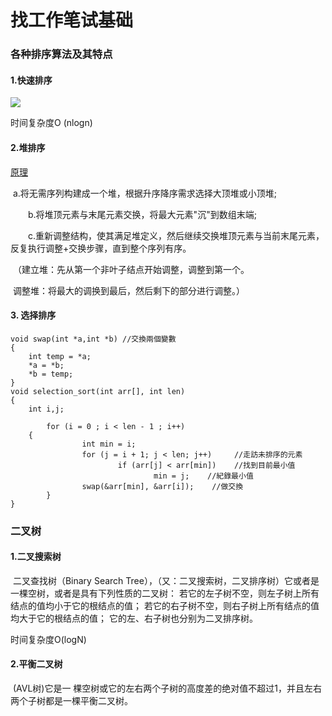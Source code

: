 # 找工作笔试基础

### 各种排序算法及其特点

#### 1.快速排序

![](http://s8.51cto.com/wyfs02/M02/19/FF/wKiom1MUSRPjUTOIAAC-kWvhNhc591.jpg)

时间复杂度O (nlogn)

#### 2.堆排序

[原理](https://www.cnblogs.com/chengxiao/p/6129630.html)

​		a.将无需序列构建成一个堆，根据升序降序需求选择大顶堆或小顶堆;

　　b.将堆顶元素与末尾元素交换，将最大元素"沉"到数组末端;

　　c.重新调整结构，使其满足堆定义，然后继续交换堆顶元素与当前末尾元素，反复执行调整+交换步骤，直到整个序列有序。

​		（建立堆：先从第一个非叶子结点开始调整，调整到第一个。

​			调整堆：将最大的调换到最后，然后剩下的部分进行调整。）

#### 3. 选择排序

```
void swap(int *a,int *b) //交換兩個變數
{
    int temp = *a;
    *a = *b;
    *b = temp;
}
void selection_sort(int arr[], int len)
{
    int i,j;

        for (i = 0 ; i < len - 1 ; i++)
    {
                int min = i;
                for (j = i + 1; j < len; j++)     //走訪未排序的元素
                        if (arr[j] < arr[min])    //找到目前最小值
                                min = j;    //紀錄最小值
                swap(&arr[min], &arr[i]);    //做交換
        }
}
```

### 二叉树

#### 1.二叉搜索树

​		二叉查找树（Binary Search Tree），（又：二叉搜索树，二叉排序树）它或者是一棵空树，或者是具有下列性质的二叉树： 若它的左子树不空，则左子树上所有结点的值均小于它的根结点的值； 若它的右子树不空，则右子树上所有结点的值均大于它的根结点的值； 它的左、右子树也分别为二叉排序树。

时间复杂度O(logN)

#### 2.平衡二叉树

​		(AVL树)它是一 棵空树或它的左右两个子树的高度差的绝对值不超过1，并且左右两个子树都是一棵平衡二叉树。
